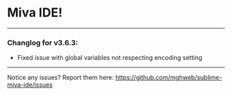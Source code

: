 # Miva IDE!

---

### Changlog for v3.6.3:

* Fixed issue with global variables not respecting encoding setting

---

Notice any issues? Report them here:
https://github.com/mghweb/sublime-miva-ide/issues